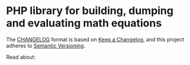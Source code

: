 # PHP library for building, dumping and evaluating math equations
The [CHANGELOG](CHANGELOG.md) format is based on [Keep a Changelog](https://keepachangelog.com/en/1.0.0/),
and this project adheres to [Semantic Versioning](https://semver.org/spec/v2.0.0.html).

Read about: